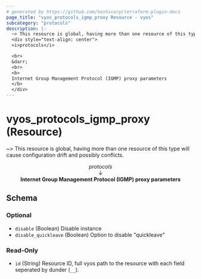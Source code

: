 ```yaml
---
# generated by https://github.com/hashicorp/terraform-plugin-docs
page_title: "vyos_protocols_igmp_proxy Resource - vyos"
subcategory: "protocols"
description: |-
  ~> This resource is global, having more than one resource of this type will cause configuration drift and possibly conflicts.
  <div style="text-align: center">
  <i>protocols</i>

  <br>
  &darr;
  <br>
  <b>
  Internet Group Management Protocol (IGMP) proxy parameters
  </b>
  </div>
---
```


# vyos_protocols_igmp_proxy (Resource)

~> This resource is global, having more than one resource of this type will cause configuration drift and possibly conflicts.

<div style="text-align: center">
<i>protocols</i>

<br>
&darr;
<br>
<b>
Internet Group Management Protocol (IGMP) proxy parameters
</b>
</div>



<!-- schema generated by tfplugindocs -->
## Schema

### Optional

- `disable` (Boolean) Disable instance
- `disable_quickleave` (Boolean) Option to disable "quickleave"

### Read-Only

- `id` (String) Resource ID, full vyos path to the resource with each field seperated by dunder (`__`).
